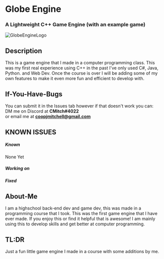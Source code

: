 # Globe Engine
### A Lightweight C++ Game Engine (with an example game)
![[GlobeEngineLogo](https://private-user-images.githubusercontent.com/110313496/274756954-94f15e00-f9a8-4d01-81b9-fe1b15b8d438.png?jwt=eyJhbGciOiJIUzI1NiIsInR5cCI6IkpXVCJ9.eyJpc3MiOiJnaXRodWIuY29tIiwiYXVkIjoicmF3LmdpdGh1YnVzZXJjb250ZW50LmNvbSIsImtleSI6ImtleTEiLCJleHAiOjE2OTcxNTQ5NjEsIm5iZiI6MTY5NzE1NDY2MSwicGF0aCI6Ii8xMTAzMTM0OTYvMjc0NzU2OTU0LTk0ZjE1ZTAwLWY5YTgtNGQwMS04MWI5LWZlMWIxNWI4ZDQzOC5wbmc_WC1BbXotQWxnb3JpdGhtPUFXUzQtSE1BQy1TSEEyNTYmWC1BbXotQ3JlZGVudGlhbD1BS0lBSVdOSllBWDRDU1ZFSDUzQSUyRjIwMjMxMDEyJTJGdXMtZWFzdC0xJTJGczMlMkZhd3M0X3JlcXVlc3QmWC1BbXotRGF0ZT0yMDIzMTAxMlQyMzUxMDFaJlgtQW16LUV4cGlyZXM9MzAwJlgtQW16LVNpZ25hdHVyZT0xMzI0ZWJjMjZjZGUxYzVlZTgzMDBhNWZhNmQ5NDAwODJiMzQwMTYzNjcxZGJlYjVhOWM3MTE3OWI2OTUxZmFhJlgtQW16LVNpZ25lZEhlYWRlcnM9aG9zdCZhY3Rvcl9pZD0wJmtleV9pZD0wJnJlcG9faWQ9MCJ9.y5_e1FxNbFVxht3Aqe0d7S-xiGyMMmmQ4ldyA9pLVdU)]()

## Description
This is a game engine that I made in a computer programming class. 
This was my first real experience using C++ in the past I've only used C#, Java, Python. and Web Dev. 
Once the course is over I will be adding some of my own features to make it even more fun and efficient to develop with.

## If-You-Have-Bugs
You can submit it in the Issues tab however if that doesn't work you can:
<br>
DM me on Discord at **CMitch#4022**
<br>
or email me at **coopjmitchell@gmail.com**

## KNOWN ISSUES
##### Known
None Yet
##### Working on

##### Fixed


## About-Me
I am a highschool back-end dev and game dev, this was made in a programming course that I took.
This was the first game engine that I have ever made.
If you enjoy this or find it helpful that is awesome! I am mainly using this to develop skills and get better at computer programming.

## TL:DR
Just a fun little game engine I made in a course with some additions by me.
